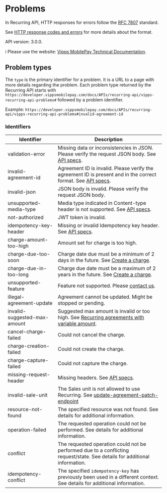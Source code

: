 <!-- START_METADATA
---
title: Problem types
sidebar_label: Problem types
sidebar_position: 90
description: Problem types for the Recurring API can be found here.
pagination_next: null
pagination_prev: null
---
END_METADATA -->

# Problems

In Recurring API, HTTP responses for errors follow the [RFC 7807](https://www.rfc-editor.org/rfc/rfc7807) standard.

See [HTTP response codes and errors](https://developer.vippsmobilepay.com/docs/knowledge-base/errors) for more details about the format.

API version: 3.0.0.

<!-- START_COMMENT -->

ℹ️ Please use the website:
[Vipps MobilePay Technical Documentation](https://developer.vippsmobilepay.com/docs/APIs/recurring-api).

<!-- END_COMMENT -->

## Problem types

The `type` is the primary identifier for a problem. It is a URL to a page with more details regarding the problem.
Each problem type returned by the Recurring API starts with `https://developer.vippsmobilepay.com/docs/APIs/recurring-api/vipps-recurring-api-problems#` followed by a problem identifier.

Example: `https://developer.vippsmobilepay.com/docs/APIs/recurring-api/vipps-recurring-api-problems#invalid-agreement-id`



### Identifiers
 | Identifier                          | Description                                                                                                                                    |
|-------------------------------------|------------------------------------------------------------------------------------------------------------------------------------------------|
| validation-error                    | Missing data or inconsistencies in JSON. Please verify the request JSON body. See [API specs](https://developer.vippsmobilepay.com/api/recurring). |
| invalid-agreement-id                | Agreement ID is invalid. Please verify the agreement ID is present and in the correct format. See [API specs](https://developer.vippsmobilepay.com/api/recurring). |
| invalid-json                        | JSON body is invalid. Please verify the request JSON body.                                                                                     |
| unsupported-media-type              | Media type indicated in Content-type header is not supported. See [API specs](https://developer.vippsmobilepay.com/api/recurring).             |
| not-authorized                      | JWT token is invalid.                                                                                                                           |
| idempotency-key-header              | Missing or invalid Idempotency key header. See [API specs](https://developer.vippsmobilepay.com/api/recurring).                               |
| charge-amount-too-high              | Amount set for charge is too high.                                                                                                             |
| charge-due-too-soon                 | Charge date due must be a minimum of 2 days in the future. See [Create a charge](https://developer.vippsmobilepay.com/docs/APIs/recurring-api/vipps-recurring-api#create-a-charge). |
| charge-due-in-too-long              | Charge due date must be a maximum of 2 years in the future. See [Create a charge](https://developer.vippsmobilepay.com/docs/APIs/recurring-api/vipps-recurring-api#create-a-charge).      |
| unsupported-feature                 | Feature not supported. Please [contact us](https://developer.vippsmobilepay.com/docs/contact/).                                                                                                  |
| illegal-agreement-update            | Agreement cannot be updated. Might be stopped or pending.                                                                                      |
| invalid-suggested-max-amount        | Suggested max amount is invalid or too high. See [Recurring agreements with variable amount](https://developer.vippsmobilepay.com/docs/APIs/recurring-api/vipps-recurring-api#recurring-agreements-with-variable-amount). |
| cancel-charge-failed                | Could not cancel the charge.                                                                                                                   |
| charge-creation-failed              | Could not create the charge.                                                                                                                   |
| charge-capture-failed               | Could not capture the charge.                                                                                                                  |
| missing-request-header              | Missing headers. See [API specs](https://developer.vippsmobilepay.com/api/recurring).                                                          |
| invalid-sale-unit                   | The Sales unit is not allowed to use Recurring. See [update-agreement-patch-endpoint](https://developer.vippsmobilepay.com/api/recurring#tag/Agreement-v3-endpoints/operation/UpdateAgreementPatchV3) |
| resource-not-found                  | The specified resource was not found. See details for additional information.                                                                |
| operation-failed                    | The requested operation could not be performed. See details for additional information.                                                      |
| conflict                            | The requested operation could not be performed due to a conflicting request/state. See details for additional information.                    |
| idempotency-conflict                | The specified `idempotency-key` has previously been used in a different context. See details for additional information.                        |
